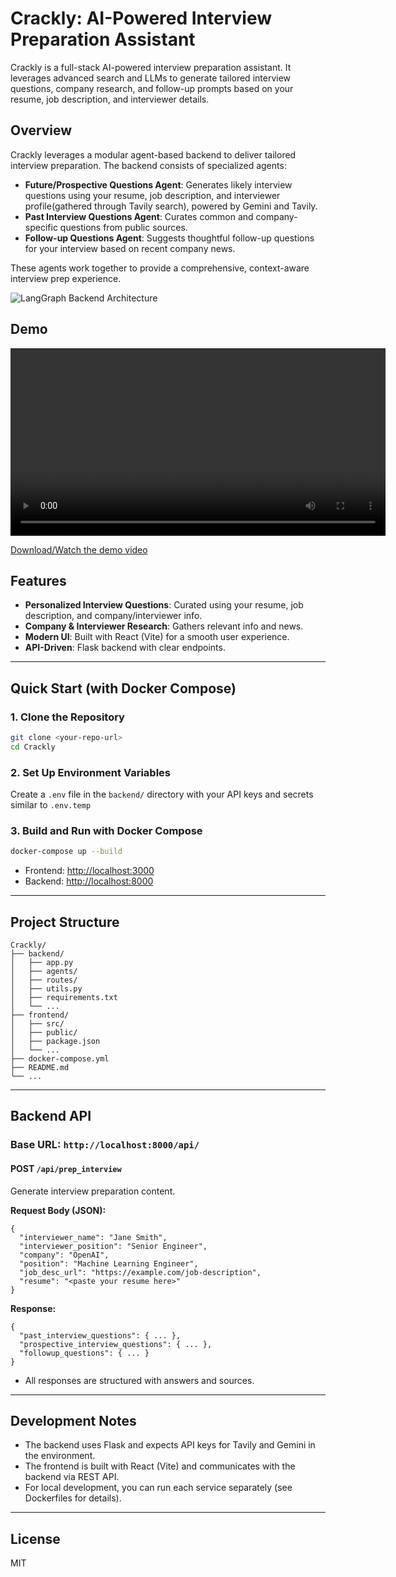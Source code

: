 # Crackly: AI-Powered Interview Preparation Assistant

Crackly is a full-stack AI-powered interview preparation assistant. It leverages advanced search and LLMs to generate tailored interview questions, company research, and follow-up prompts based on your resume, job description, and interviewer details.

## Overview
Crackly leverages a modular agent-based backend to deliver tailored interview preparation. The backend consists of specialized agents:
- **Future/Prospective Questions Agent**: Generates likely interview questions using your resume, job description, and interviewer profile(gathered through Tavily search), powered by Gemini and Tavily.
- **Past Interview Questions Agent**: Curates common and company-specific questions from public sources.
- **Follow-up Questions Agent**: Suggests thoughtful follow-up questions for your interview based on recent company news.

These agents work together to provide a comprehensive, context-aware interview prep experience.

![LangGraph Backend Architecture](images/graph.png)

## Demo
<div align="center">
  <video src="frontend/src/Crackly.mp4" controls width="600">
    Your browser does not support the video tag.
  </video>
</div>

[Download/Watch the demo video](frontend/src/Crackly.mp4)

## Features
- **Personalized Interview Questions**: Curated using your resume, job description, and company/interviewer info.
- **Company & Interviewer Research**: Gathers relevant info and news.
- **Modern UI**: Built with React (Vite) for a smooth user experience.
- **API-Driven**: Flask backend with clear endpoints.

---

## Quick Start (with Docker Compose)

### 1. Clone the Repository
```sh
git clone <your-repo-url>
cd Crackly
```

### 2. Set Up Environment Variables
Create a `.env` file in the `backend/` directory with your API keys and secrets similar to `.env.temp`


### 3. Build and Run with Docker Compose
```sh
docker-compose up --build
```
- Frontend: [http://localhost:3000](http://localhost:3000)
- Backend: [http://localhost:8000](http://localhost:8000)

---

## Project Structure
```
Crackly/
├── backend/
│   ├── app.py
│   ├── agents/
│   ├── routes/
│   ├── utils.py
│   ├── requirements.txt
│   └── ...
├── frontend/
│   ├── src/
│   ├── public/
│   ├── package.json
│   └── ...
├── docker-compose.yml
├── README.md
└── ...
```

---

## Backend API

### Base URL: `http://localhost:8000/api/`

#### **POST `/api/prep_interview`**
Generate interview preparation content.

**Request Body (JSON):**
```
{
  "interviewer_name": "Jane Smith",
  "interviewer_position": "Senior Engineer",
  "company": "OpenAI",
  "position": "Machine Learning Engineer",
  "job_desc_url": "https://example.com/job-description",
  "resume": "<paste your resume here>"
}
```

**Response:**
```
{
  "past_interview_questions": { ... },
  "prospective_interview_questions": { ... },
  "followup_questions": { ... }
}
```

- All responses are structured with answers and sources.

---

## Development Notes
- The backend uses Flask and expects API keys for Tavily and Gemini in the environment.
- The frontend is built with React (Vite) and communicates with the backend via REST API.
- For local development, you can run each service separately (see Dockerfiles for details).

---

## License
MIT
